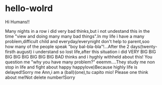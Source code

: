 hello-wolrd
============

Hi Humans!!

Many nights in a row i did very bad thinks,but i not undestand this in the time "view and doing many many bad things".In my life i have a many problem,difficult child and everyday/everynight don't help to parent,soo how many of the people speak "boy bal-bla-bla"!...After the 2 days(twenty-firsth august) i understand so lost life,after this situation i did VERY BIG BIG BIG BIG BIG BIG BIG BIG BAD thinks and i hyghly withheld about this!
You question me "why you have many problem?"   eeemm....They study me non stop in life and fight about happy happylove)Because highly life is delayed!Sorry me Ann,i am a (ball)(one),tu capito mio!
Please one think about me!Not delete number!Sorry

